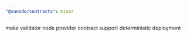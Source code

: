 ```yaml
---
"@sunodo/contracts": minor
---
```


make validator node provider contract support deterministic deployment
